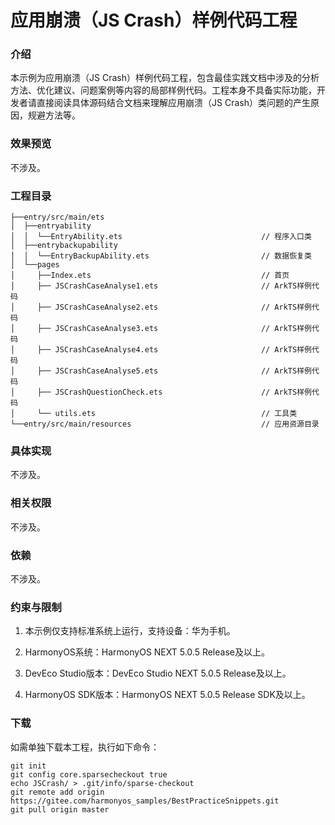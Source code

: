 # 应用崩溃（JS Crash）样例代码工程

### 介绍

本示例为应用崩溃（JS Crash）样例代码工程，包含最佳实践文档中涉及的分析方法、优化建议、问题案例等内容的局部样例代码。工程本身不具备实际功能，开发者请直接阅读具体源码结合文档来理解应用崩溃（JS Crash）类问题的产生原因，规避方法等。


### 效果预览

不涉及。

### 工程目录
```
├──entry/src/main/ets                                   
│  ├──entryability
│  │  └──EntryAbility.ets                               // 程序入口类
│  ├──entrybackupability
│  │  └──EntryBackupAbility.ets                         // 数据恢复类
│  └──pages             
│     ├──Index.ets                                      // 首页     
│     ├── JSCrashCaseAnalyse1.ets                       // ArkTS样例代码
│     ├── JSCrashCaseAnalyse2.ets                       // ArkTS样例代码 
│     ├── JSCrashCaseAnalyse3.ets                       // ArkTS样例代码 
│     ├── JSCrashCaseAnalyse4.ets                       // ArkTS样例代码 
│     ├── JSCrashCaseAnalyse5.ets                       // ArkTS样例代码 
│     ├── JSCrashQuestionCheck.ets                      // ArkTS样例代码 
│     └── utils.ets                                     // 工具类                              
└──entry/src/main/resources                             // 应用资源目录
```

### 具体实现

不涉及。

### 相关权限

不涉及。

### 依赖

不涉及。

###  约束与限制

1. 本示例仅支持标准系统上运行，支持设备：华为手机。

2. HarmonyOS系统：HarmonyOS NEXT 5.0.5 Release及以上。

3. DevEco Studio版本：DevEco Studio NEXT 5.0.5 Release及以上。

4. HarmonyOS SDK版本：HarmonyOS NEXT 5.0.5 Release SDK及以上。

### 下载

如需单独下载本工程，执行如下命令：
```
git init
git config core.sparsecheckout true
echo JSCrash/ > .git/info/sparse-checkout
git remote add origin https://gitee.com/harmonyos_samples/BestPracticeSnippets.git
git pull origin master
```